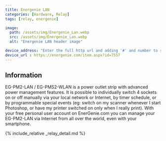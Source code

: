 ```yaml
---
title: Energenie LAN
categories: [Hardware, Relay]
tags: [relay, energenie]

image:
  path: /assets/img/Energenie_Lan.webp
  src: /assets/img/Energenie_Lan.webp
  alt: "Energenie LAN header image"

device_address: "Enter the full http url and adding '#' and number to speicfy the relay.<br />Ex: `http://[Optional_Password]@[Energenie_IP]/#2` will toggle the 2nd relay on the device."
device_url : https://energenie.com/item.aspx?id=7557
---
```

## Information
EG-PM2-LAN / EG-PMS2-WLAN is a power outlet strip with advanced power management features. It is possible to individually switch 4 sockets on or off manually via your local network or Internet, by timer schedule, or by programmable special events (eg: switch on my scanner whenever I start Photoshop, or have my printer switched on only when I really print). With your free personal user account on EnerGenie.com you can manage your EG-PM2-LAN via Internet from all over the world, even with your smartphone.

{% include_relative _relay_detail.md %}